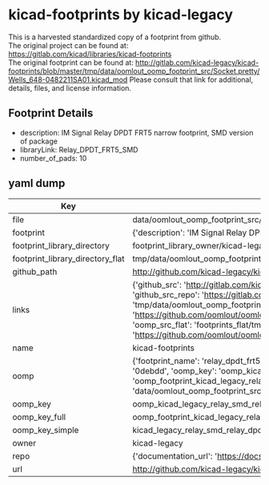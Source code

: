 # kicad-footprints by kicad-legacy  
This is a harvested standardized copy of a footprint from github.  
The original project can be found at:  
https://gitlab.com/kicad/libraries/kicad-footprints  
The original footprint can be found at:
http://gitlab.com/kicad-legacy/kicad-footprints/blob/master/tmp/data/oomlout_oomp_footprint_src/Socket.pretty/Wells_648-0482211SA01.kicad_mod
Please consult that link for additional, details, files, and license information.  
## Footprint Details
* description: IM Signal Relay DPDT FRT5 narrow footprint, SMD version of package  
* libraryLink: Relay_DPDT_FRT5_SMD  
* number_of_pads: 10  
## yaml dump  
| Key | Value |  
| --- | --- |  
| file | data/oomlout_oomp_footprint_src/kicad-footprints/Relay_SMD.pretty/Relay_DPDT_FRT5_SMD.kicad_mod |  
| footprint | {'description': 'IM Signal Relay DPDT FRT5 narrow footprint, SMD version of package', 'libraryLink': 'Relay_DPDT_FRT5_SMD', 'number_of_pads': 10} |  
| footprint_library_directory | footprint_library_owner/kicad-legacy_kicad-footprints |  
| footprint_library_directory_flat | tmp/data/oomlout_oomp_footprint_src/footprints_flat/kicad_legacy_relay_smd_relay_dpdt_frt5_smd/working |  
| github_path | http://github.com/kicad-legacy/kicad-footprints/blob/master/tmp/data/oomlout_oomp_footprint_src/Relay_SMD.pretty/Relay_DPDT_FRT5_SMD.kicad_mod |  
| links | {'github_src': 'http://gitlab.com/kicad-legacy/kicad-footprints/blob/master/tmp/data/oomlout_oomp_footprint_src/Socket.pretty/Wells_648-0482211SA01.kicad_mod', 'github_src_repo': 'https://gitlab.com/kicad/libraries/kicad-footprints', 'oomp_bot': 'tmp/data/oomlout_oomp_footprint_src/footprints/kicad_legacy_relay_smd_relay_dpdt_frt5_smd/working', 'oomp_bot_github': 'https://github.com/oomlout/oomlout_oomp_footprint_bot/tree/main/tmp/data/oomlout_oomp_footprint_src/footprints/kicad_legacy_relay_smd_relay_dpdt_frt5_smd/working', 'oomp_src_flat': 'footprints_flat/tmp/data/oomlout_oomp_footprint_src/footprints_flat/kicad_legacy_relay_smd_relay_dpdt_frt5_smd/working', 'oomp_src_flat_github': 'https://github.com/oomlout/oomlout_oomp_footprint_src/tree/main/tmp/data/oomlout_oomp_footprint_src/footprints_flat/kicad_legacy_relay_smd_relay_dpdt_frt5_smd/working'} |  
| name | kicad-footprints |  
| oomp | {'footprint_name': 'relay_dpdt_frt5_smd', 'library_name': 'relay_smd', 'md5': '0debddc943ceb95eeff17735c2d0e63d', 'md5_10': '0debddc943', 'md5_5': '0debd', 'md5_6': '0debdd', 'oomp_key': 'oomp_kicad_legacy_relay_smd_relay_dpdt_frt5_smd', 'oomp_key_extra': 'oomp_footprint_kicad_legacy_relay_smd_relay_dpdt_frt5_smd', 'oomp_key_full': 'oomp_footprint_kicad_legacy_relay_smd_relay_dpdt_frt5_smd_0debdd', 'oomp_key_simple': 'kicad_legacy_relay_smd_relay_dpdt_frt5_smd', 'original_filename': 'data/oomlout_oomp_footprint_src/kicad-footprints/Relay_SMD.pretty/Relay_DPDT_FRT5_SMD.kicad_mod', 'owner_name': 'kicad_legacy'} |  
| oomp_key | oomp_kicad_legacy_relay_smd_relay_dpdt_frt5_smd |  
| oomp_key_full | oomp_footprint_kicad_legacy_relay_smd_relay_dpdt_frt5_smd |  
| oomp_key_simple | kicad_legacy_relay_smd_relay_dpdt_frt5_smd |  
| owner | kicad-legacy |  
| repo | {'documentation_url': 'https://docs.github.com/rest/repos/repos#get-a-repository', 'message': 'Not Found'} |  
| url | http://github.com/kicad-legacy/kicad-footprints |  

